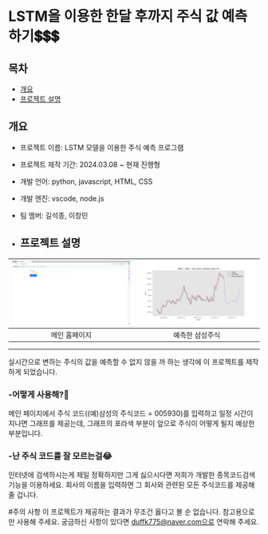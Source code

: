 # LSTM을 이용한 한달 후까지 주식 값 예측하기💲💲💲

## 목차
  - [개요](#개요)
  - [프로젝트 설명](#프로젝트-설명)


## 개요
- 프로젝트 이름: LSTM 모델을 이용한 주식 예측 프로그램
- 프로젝트 제작 기간: 2024.03.08 ~ 현재 진행형
- 개발 언어: python, javascript, HTML, CSS
- 개발 엔진: vscode, node.js
- 팀 멤버: 길석종, 이창민


- ## 프로젝트 설명
|![image](static/mainpage.PNG)|![image](static/Result_005930_20240416003604.png)|
|:---:|:---:|
|메인 홈페이지|예측한 삼성주식|
****
실시간으로 변하는 주식의 값을 예측할 수 없지 않을 까 하는 생각에 이 프로젝트를 제작하게 되었습니다.<br>
### -어떻게 사용해?🤔<br>
메인 페이지에서 주식 코드((예)삼성의 주식코드 = 005930)를 입력하고 일정 시간이 지나면 그래프를 제공는데, 그래프의 포라색 부분이 앞으로 주식이 어떻게 될지 예상한 부분입니다.<br>
### -난 주식 코드를 잘 모르는걸😂<br>
인터넷에 검색하시는게 제일 정확하지만 그게 싫으시다면 저희가 개발한 종목코드검색 기능을 이용하세요. 회사의 이름을 입력하면 그 회사와 관련된 모든 주식코드를 제공해줄 겁니다.<br>



#주의 사항
이 프로젝트가 제공하는 결과가 무조건 옳다고 볼 순 없습니다. 참고용으로만 사용해 주세요.
궁금하신 사항이 있다면 duffk775@naver.com으로 연락해 주세요.
